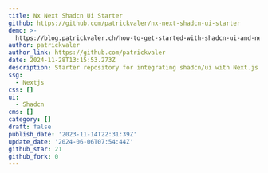 ```yaml
---
title: Nx Next Shadcn Ui Starter
github: https://github.com/patrickvaler/nx-next-shadcn-ui-starter
demo: >-
  https://blog.patrickvaler.ch/how-to-get-started-with-shadcn-ui-and-next-js-within-a-nx-monorepo-57908f48b4ef
author: patrickvaler
author_link: https://github.com/patrickvaler
date: 2024-11-28T13:15:53.273Z
description: Starter repository for integrating shadcn/ui with Next.js in an Nx monorepo
ssg:
  - Nextjs
css: []
ui:
  - Shadcn
cms: []
category: []
draft: false
publish_date: '2023-11-14T22:31:39Z'
update_date: '2024-06-06T07:54:44Z'
github_star: 21
github_fork: 0
---
```

